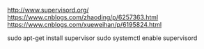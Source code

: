 http://www.supervisord.org/
https://www.cnblogs.com/zhaoding/p/6257363.html
https://www.cnblogs.com/xueweihan/p/6195824.html

sudo apt-get install supervisor
sudo systemctl enable supervisord



